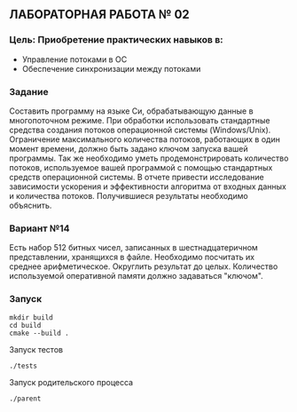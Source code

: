 ## ЛАБОРАТОРНАЯ РАБОТА № 02
### Цель: Приобретение практических навыков в:
- Управление потоками в ОС 
- Обеспечение синхронизации между потоками
### Задание
Составить программу на языке Си, обрабатывающую данные в многопоточном режиме. При обработки использовать стандартные средства создания потоков операционной системы (Windows/Unix). Ограничение максимального количества потоков, работающих в один момент времени, должно быть задано ключом запуска вашей программы.
Так же необходимо уметь продемонстрировать количество потоков, используемое вашей программой с помощью стандартных средств операционной системы.
В отчете привести исследование зависимости ускорения и эффективности алгоритма от входных данных и количества потоков. Получившиеся результаты необходимо объяснить.
### Вариант №14
Есть набор 512 битных чисел, записанных в шестнадцатеричном представлении, хранящихся в файле. Необходимо посчитать их среднее арифметическое. Округлить результат до целых. Количество используемой оперативной памяти должно задаваться "ключом".
### Запуск
```
mkdir build
cd build
cmake --build .
```
Запуск тестов
```
./tests
```
Запуск родительского процесса
```
./parent
```